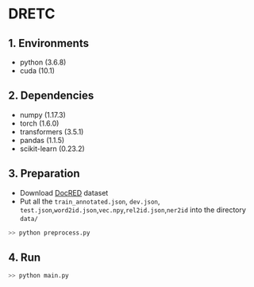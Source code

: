 # DRETC

## 1. Environments

- python (3.6.8)
- cuda (10.1)

## 2. Dependencies

- numpy (1.17.3)
- torch (1.6.0)
- transformers (3.5.1)
- pandas (1.1.5)
- scikit-learn (0.23.2)

## 3. Preparation

- Download [DocRED](https://github.com/thunlp/DocRED) dataset
- Put all the `train_annotated.json`, `dev.json`, `test.json`,`word2id.json`,`vec.npy`,`rel2id.json`,`ner2id` into the directory `data/`

```bash
>> python preprocess.py
```

## 4. Run

```bash
>> python main.py
```

